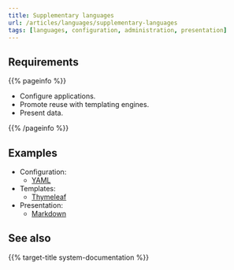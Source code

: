 ```yaml
---
title: Supplementary languages
url: /articles/languages/supplementary-languages
tags: [languages, configuration, administration, presentation]
---
```


## Requirements

{{% pageinfo %}}

* Configure applications.
* Promote reuse with templating engines.
* Present data.

{{% /pageinfo %}}

## Examples

* Configuration:
  * [YAML](https://yaml.org/)
* Templates:
  * [Thymeleaf](https://www.thymeleaf.org/)
* Presentation:
  * [Markdown](https://www.markdownguide.org/)

## See also

{{% target-title system-documentation %}}
